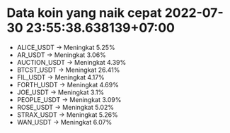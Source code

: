 # Data koin yang naik cepat 2022-07-30 23:55:38.638139+07:00

* ALICE_USDT -> Meningkat 5.25%
* AR_USDT -> Meningkat 3.06%
* AUCTION_USDT -> Meningkat 4.39%
* BTCST_USDT -> Meningkat 26.41%
* FIL_USDT -> Meningkat 4.17%
* FORTH_USDT -> Meningkat 4.69%
* JOE_USDT -> Meningkat 3.1%
* PEOPLE_USDT -> Meningkat 3.09%
* ROSE_USDT -> Meningkat 5.02%
* STRAX_USDT -> Meningkat 5.26%
* WAN_USDT -> Meningkat 6.07%
